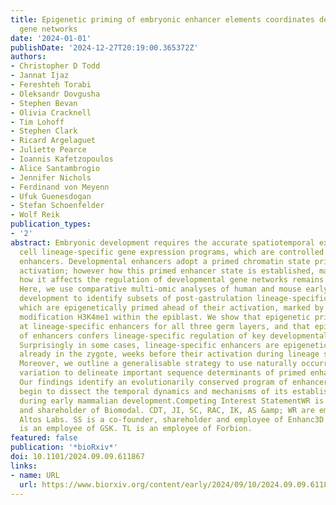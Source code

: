 ```yaml
---
title: Epigenetic priming of embryonic enhancer elements coordinates developmental
  gene networks
date: '2024-01-01'
publishDate: '2024-12-27T20:19:00.365372Z'
authors:
- Christopher D Todd
- Jannat Ijaz
- Fereshteh Torabi
- Oleksandr Dovgusha
- Stephen Bevan
- Olivia Cracknell
- Tim Lohoff
- Stephen Clark
- Ricard Argelaguet
- Juliette Pearce
- Ioannis Kafetzopoulos
- Alice Santambrogio
- Jennifer Nichols
- Ferdinand von Meyenn
- Ufuk Guenesdogan
- Stefan Schoenfelder
- Wolf Reik
publication_types:
- '2'
abstract: Embryonic development requires the accurate spatiotemporal execution of
  cell lineage-specific gene expression programs, which are controlled by transcriptional
  enhancers. Developmental enhancers adopt a primed chromatin state prior to their
  activation; however how this primed enhancer state is established, maintained, and
  how it affects the regulation of developmental gene networks remains poorly understood.
  Here, we use comparative multi-omic analyses of human and mouse early embryonic
  development to identify subsets of post-gastrulation lineage-specific enhancers
  which are epigenetically primed ahead of their activation, marked by the histone
  modification H3K4me1 within the epiblast. We show that epigenetic priming occurs
  at lineage-specific enhancers for all three germ layers, and that epigenetic priming
  of enhancers confers lineage-specific regulation of key developmental gene networks.
  Surprisingly in some cases, lineage-specific enhancers are epigenetically marked
  already in the zygote, weeks before their activation during lineage specification.
  Moreover, we outline a generalisable strategy to use naturally occurring human genetic
  variation to delineate important sequence determinants of primed enhancer function.
  Our findings identify an evolutionarily conserved program of enhancer priming and
  begin to dissect the temporal dynamics and mechanisms of its establishment and maintenance
  during early mammalian development.Competing Interest StatementWR is a consultant
  and shareholder of Biomodal. CDT, JI, SC, RAC, IK, AS &amp; WR are employees of
  Altos Labs. SS is a co-founder, shareholder and employee of Enhanc3D Genomics. SB
  is an employee of GSK. TL is an employee of Forbion.
featured: false
publication: '*bioRxiv*'
doi: 10.1101/2024.09.09.611867
links:
- name: URL
  url: https://www.biorxiv.org/content/early/2024/09/10/2024.09.09.611867
---
```


